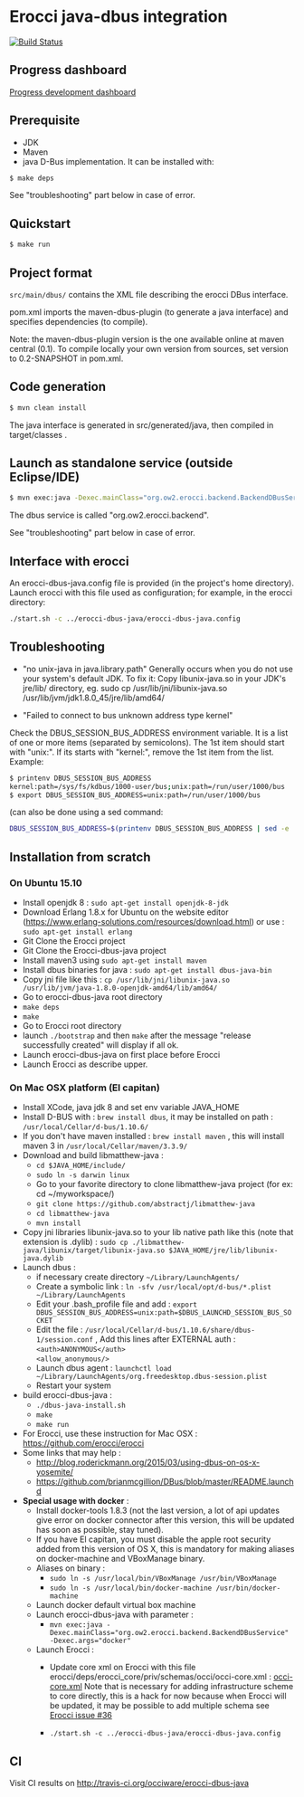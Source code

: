 # Erocci java-dbus integration

[![Build Status](https://travis-ci.org/occiware/erocci-dbus-java.svg?branch=master)](https://travis-ci.org/occiware/erocci-dbus-java)

## Progress dashboard
[Progress development dashboard](doc/devstatus.md)

## Prerequisite

* JDK
* Maven
* java D-Bus implementation. It can be installed with:

```sh
$ make deps
```

See "troubleshooting" part below in case of error.

## Quickstart

```sh
$ make run
```

## Project format

`src/main/dbus/` contains the XML file describing the erocci DBus interface.

pom.xml imports the maven-dbus-plugin (to generate a java interface)
and specifies dependencies (to compile).

Note: the maven-dbus-plugin version is the one available online at
maven central (0.1). To compile locally your own version from sources,
set version to 0.2-SNAPSHOT in pom.xml.

## Code generation

```sh
$ mvn clean install
```
The java interface is generated in src/generated/java, then compiled in
target/classes .

## Launch as standalone service (outside Eclipse/IDE)

```sh
$ mvn exec:java -Dexec.mainClass="org.ow2.erocci.backend.BackendDBusService"
```

The dbus service is called "org.ow2.erocci.backend".

See "troubleshooting" part below in case of error.

## Interface with erocci

An erocci-dbus-java.config file is provided (in the project's home directory).
Launch erocci with this file used as configuration; for example, in the erocci directory:

```sh
./start.sh -c ../erocci-dbus-java/erocci-dbus-java.config
```

## Troubleshooting


* "no unix-java in java.library.path"
Generally occurs when you do not use your system's default JDK. To fix it:
Copy libunix-java.so in your JDK's jre/lib/<arch> directory, eg.
sudo cp /usr/lib/jni/libunix-java.so /usr/lib/jvm/jdk1.8.0_45/jre/lib/amd64/

* "Failed to connect to bus unknown address type kernel"

Check the DBUS_SESSION_BUS_ADDRESS environment variable. It is a list of one or more items (separated by semicolons).
The 1st item should start with "unix:". If its starts with "kernel:", remove the 1st item from the list.
Example:
```sh
$ printenv DBUS_SESSION_BUS_ADDRESS
kernel:path=/sys/fs/kdbus/1000-user/bus;unix:path=/run/user/1000/bus
$ export DBUS_SESSION_BUS_ADDRESS=unix:path=/run/user/1000/bus
```

(can also be done using a sed command:
```sh
DBUS_SESSION_BUS_ADDRESS=$(printenv DBUS_SESSION_BUS_ADDRESS | sed -e 's/kernel:.*;//' ).
```

## Installation from scratch
### On Ubuntu 15.10
* Install openjdk 8 : ```sudo apt-get install openjdk-8-jdk``` 
* Download Erlang 1.8.x for Ubuntu on the website editor (https://www.erlang-solutions.com/resources/download.html) or use : 
```sudo apt-get install erlang```
* Git Clone the Erocci project
* Git Clone the Erocci-dbus-java project
* Install maven3 using  ```sudo apt-get install maven```
* Install dbus binaries for java : ```sudo apt-get install dbus-java-bin```
* Copy jni file like this : ```cp /usr/lib/jni/libunix-java.so /usr/lib/jvm/java-1.8.0-openjdk-amd64/lib/amd64/```
* Go to erocci-dbus-java root directory
* ```make deps```
* ```make```
* Go to Erocci root directory
* launch ```./bootstrap``` and then ```make``` after the message "release successfully created" will display if all ok.
* Launch erocci-dbus-java on first place before Erocci
* Launch Erocci as describe upper.

### On Mac OSX platform (El capitan) 
* Install XCode, java jdk 8 and set env variable JAVA_HOME
* Install D-BUS with : ```brew install dbus```, it may be installed on path : ```/usr/local/Cellar/d-bus/1.10.6/```
* If you don't have maven installed : ```brew install maven``` , this will install maven 3 in ```/usr/local/Cellar/maven/3.3.9/```
* Download and build libmatthew-java : 
    * ```cd $JAVA_HOME/include/``` 
    * ```sudo ln -s darwin linux```
    * Go to your favorite directory to clone libmatthew-java project (for ex: cd ~/myworkspace/)
    * ```git clone https://github.com/abstractj/libmatthew-java```
    * ```cd libmatthew-java```
    * ```mvn install```
* Copy jni libraries libunix-java.so to your lib native path like this (note that extension is .dylib) : 
```sudo cp ./libmatthew-java/libunix/target/libunix-java.so $JAVA_HOME/jre/lib/libunix-java.dylib```
* Launch dbus :
    * if necessary create directory ```~/Library/LaunchAgents/```
    * Create a symbolic link : ```ln -sfv /usr/local/opt/d-bus/*.plist ~/Library/LaunchAgents```
    * Edit your .bash_profile file and add : ```export DBUS_SESSION_BUS_ADDRESS=unix:path=$DBUS_LAUNCHD_SESSION_BUS_SOCKET```
    * Edit the file :  ```/usr/local/Cellar/d-bus/1.10.6/share/dbus-1/session.conf``` , Add this lines after EXTERNAL auth :
            <br/>```<auth>ANONYMOUS</auth>```
  			<br/>```<allow_anonymous/>```
    * Launch dbus agent : ```launchctl load ~/Library/LaunchAgents/org.freedesktop.dbus-session.plist```
    * Restart your system
* build erocci-dbus-java :
    * ```./dbus-java-install.sh```
    * ```make```
    * ```make run```
* For Erocci, use these instruction for Mac OSX : https://github.com/erocci/erocci
* Some links that may help : 
    * http://blog.roderickmann.org/2015/03/using-dbus-on-os-x-yosemite/
    * https://github.com/brianmcgillion/DBus/blob/master/README.launchd
* <b>Special usage with docker</b> :
	* Install docker-tools 1.8.3 (not the last version, a lot of api updates give error on docker connector after this version, this will be updated has soon as possible, stay tuned).
	* If you have El capitan, you must disable the apple root security added from this version of OS X, this is mandatory for making aliases on docker-machine and VBoxManage binary.
	* Aliases on binary :
		* ```sudo ln -s /usr/local/bin/VBoxManage /usr/bin/VBoxManage```
		* ```sudo ln -s /usr/local/bin/docker-machine /usr/bin/docker-machine```
	* Launch docker default virtual box machine
	* Launch erocci-dbus-java with parameter :
		* ```mvn exec:java -Dexec.mainClass="org.ow2.erocci.backend.BackendDBusService" -Dexec.args="docker"```
	* Launch Erocci :
		* Update core xml on Erocci with this file erocci/deps/erocci_core/priv/schemas/occi/occi-core.xml : [occi-core.xml](doc/occi-core.xml)
		Note that is necessary for adding infrastructure scheme to core directly, this is a hack for now because when Erocci will be updated, it may be possible to add multiple schema see [Erocci issue #36](https://github.com/erocci/erocci/issues/36)

		* ```./start.sh -c ../erocci-dbus-java/erocci-dbus-java.config```

## CI

Visit CI results on http://travis-ci.org/occiware/erocci-dbus-java


